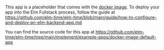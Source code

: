 This app is a placeholder that comes with the [docker image](https://github.com/elm-time/elm-time/pkgs/container/elm-time). To deploy your app into the Elm Fullstack process, follow the guide at <https://github.com/elm-time/elm-time/blob/main/guide/how-to-configure-and-deploy-an-elm-backend-app.md>

You can find the source code for this app at <https://github.com/elm-time/elm-time/tree/main/implement/example-apps/docker-image-default-app>
